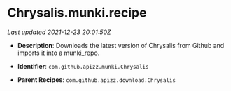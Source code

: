 # Chrysalis.munki.recipe

_Last updated 2021-12-23 20:01:50Z_

- **Description**: Downloads the latest version of Chrysalis from Github and imports it into a munki_repo.

- **Identifier**: `com.github.apizz.munki.Chrysalis`

- **Parent Recipes**: `com.github.apizz.download.Chrysalis`
